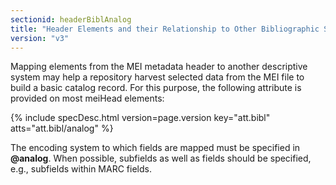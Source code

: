 ```yaml
---
sectionid: headerBiblAnalog
title: "Header Elements and their Relationship to Other Bibliographic Standards"
version: "v3"
---
```




Mapping elements from the MEI metadata header to another descriptive system may help
a
repository harvest selected data from the MEI file to build a basic catalog record.
For this
purpose, the following attribute is provided on most meiHead elements:



{% include specDesc.html version=page.version key="att.bibl" atts="att.bibl/analog" %}




The encoding system to which fields are mapped must be specified in **@analog**. When
possible, subfields as well as fields should be specified, e.g., subfields within
MARC
fields.



